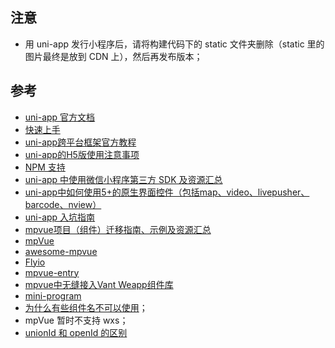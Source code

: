 ## 注意

- 用 uni-app 发行小程序后，请将构建代码下的 static 文件夹删除（static 里的图片最终是放到 CDN 上），然后再发布版本；

## 参考

- [uni-app 官方文档](https://uniapp.dcloud.io/)
- [快速上手](https://uniapp.dcloud.io/quickstart)
- [uni-app跨平台框架官方教程](https://ke.qq.com/course/343370)
- [uni-app的H5版使用注意事项](https://ask.dcloud.net.cn/article/35232)
- [NPM 支持](http://uniapp.dcloud.io/frame?id=npm%E6%94%AF%E6%8C%81)
- [uni-app 中使用微信小程序第三方 SDK 及资源汇总](https://ask.dcloud.net.cn/article/35070)
- [uni-app中如何使用5+的原生界面控件（包括map、video、livepusher、barcode、nview）
](https://ask.dcloud.net.cn/article/35036)
- [uni-app 入坑指南](https://www.jianshu.com/p/7b33ade6d10b)
- [mpvue项目（组件）迁移指南、示例及资源汇总](http://ask.dcloud.net.cn/article/34945)
- [mpVue](http://mpvue.com)
- [awesome-mpvue](https://github.com/mpvue/awesome-mpvue)
- [Flyio](https://wendux.github.io/dist/#/doc/flyio/readme)
- [mpvue-entry](https://github.com/F-loat/mpvue-entry)
- [mpvue中无缝接入Vant Weapp组件库](https://github.com/Rychou/mpvue-vant)
- [mini-program](https://github.com/zhaotoday/mini-program)
- [为什么有些组件名不可以使用](http://mpvue.com/qa/#_3)；
- mpVue 暂时不支持 wxs；
- [unionId 和 openId 的区别](https://mp.weixin.qq.com/s?__biz=NzA3OTQ2OTgw&mid=204189507&idx=1&sn=58fd3df3a8323f6b7bfb2680f222c293)
